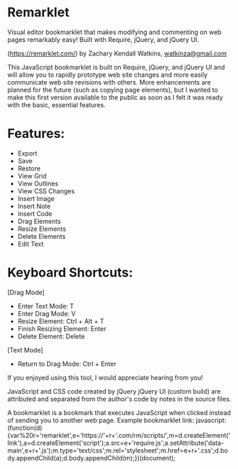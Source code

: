 # Remarklet
Visual editor bookmarklet that makes modifying and commenting on web pages remarkably easy!
Built with Require, jQuery, and jQuery UI.

(https://remarklet.com/) by Zachary Kendall Watkins, watkinza@gmail.com

This JavaScript bookmarklet is built on Require, jQuery, and jQuery UI and will allow you to rapidly prototype web site changes and more easily communicate web site revisions with others. More enhancements are planned for the future (such as copying page elements), but I wanted to make this first version available to the public as soon as I felt it was ready with the basic, essential features.

# Features:
* Export
* Save
* Restore
* View Grid
* View Outlines
* View CSS Changes
* Insert Image
* Insert Note
* Insert Code
* Drag Elements
* Resize Elements
* Delete Elements
* Edit Text

# Keyboard Shortcuts:
[Drag Mode] 
* Enter Text Mode: T
* Enter Drag Mode: V
* Resize Element: Ctrl + Alt + T
* Finish Resizing Element: Enter
* Delete Element: Delete

[Text Mode]
* Return to Drag Mode: Ctrl + Enter

If you enjoyed using this tool, I would appreciate hearing from you!

JavaScript and CSS code created by jQuery jQuery UI (custom build) are attributed and separated from the author's code by notes in the source files.

A bookmarklet is a bookmark that executes JavaScript when clicked instead of sending you to another web page. Example bookmarklet link: javascript:(function(d){var%20r='remarklet',e='https://'+r+'.com/rm/scripts/',m=d.createElement('link'),a=d.createElement('script');a.src=e+'require.js';a.setAttribute('data-main',e+r+'.js');m.type='text/css';m.rel='stylesheet';m.href=e+r+'.css';d.body.appendChild(a);d.body.appendChild(m);})(document);
